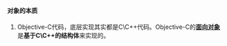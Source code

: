 #### 对象的本质

1. Objective-C代码，底层实现其实都是C\C++代码。Objective-C的[**面向对象**](https://mp.weixin.qq.com/s/MSISZP_LyiQVek0RU09vcg)是**基于C\C++的结构体**来实现的。